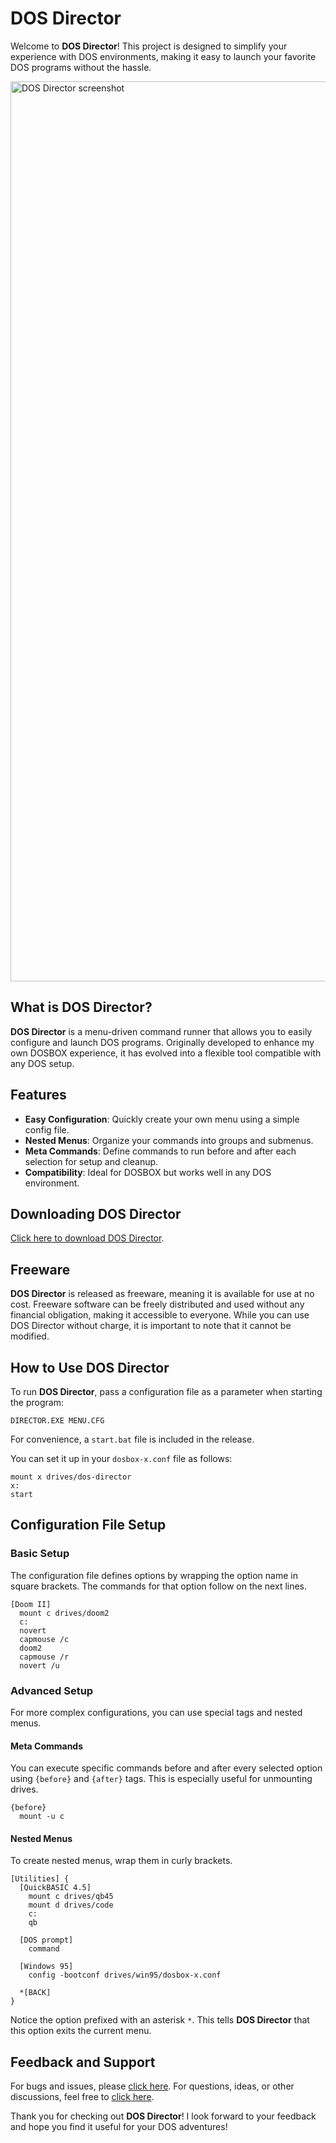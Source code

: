 # DOS Director
Welcome to **DOS Director**! This project is designed to simplify your experience with DOS environments, making it easy to launch your favorite DOS programs without the hassle.

<img width="1440" alt="DOS Director screenshot" src="https://github.com/user-attachments/assets/cbe5a21c-e43d-498b-ac96-0e9f9fa9ff99">

## What is DOS Director?
**DOS Director** is a menu-driven command runner that allows you to easily configure and launch DOS programs. Originally developed to enhance my own DOSBOX experience, it has evolved into a flexible tool compatible with any DOS setup.

## Features
- **Easy Configuration**: Quickly create your own menu using a simple config file.
- **Nested Menus**: Organize your commands into groups and submenus.
- **Meta Commands**: Define commands to run before and after each selection for setup and cleanup.
- **Compatibility**: Ideal for DOSBOX but works well in any DOS environment.

## Downloading DOS Director
[Click here to download DOS Director](https://github.com/MattStypa/DOS-Director/releases).

## Freeware
**DOS Director** is released as freeware, meaning it is available for use at no cost. Freeware software can be freely distributed and used without any financial obligation, making it accessible to everyone. While you can use DOS Director without charge, it is important to note that it cannot be modified.

## How to Use DOS Director
To run **DOS Director**, pass a configuration file as a parameter when starting the program:

```
DIRECTOR.EXE MENU.CFG
```

For convenience, a `start.bat` file is included in the release. 

You can set it up in your `dosbox-x.conf` file as follows:

```
mount x drives/dos-director
x:
start
```

## Configuration File Setup
### Basic Setup
The configuration file defines options by wrapping the option name in square brackets. The commands for that option follow on the next lines.

```
[Doom II]
  mount c drives/doom2
  c:
  novert
  capmouse /c
  doom2
  capmouse /r
  novert /u
```

### Advanced Setup
For more complex configurations, you can use special tags and nested menus.

#### Meta Commands
You can execute specific commands before and after every selected option using `{before}` and `{after}` tags. This is especially useful for unmounting drives.

```
{before}
  mount -u c
```

#### Nested Menus
To create nested menus, wrap them in curly brackets.

```
[Utilities] {
  [QuickBASIC 4.5]
    mount c drives/qb45
    mount d drives/code
    c:
    qb

  [DOS prompt]
    command

  [Windows 95]
    config -bootconf drives/win95/dosbox-x.conf

  *[BACK]
}
```

Notice the option prefixed with an asterisk `*`. This tells **DOS Director** that this option exits the current menu.

## Feedback and Support
For bugs and issues, please [click here](https://github.com/MattStypa/DOS-Director/issues). For questions, ideas, or other discussions, feel free to [click here](https://github.com/MattStypa/DOS-Director/discussions).

Thank you for checking out **DOS Director**! I look forward to your feedback and hope you find it useful for your DOS adventures!

